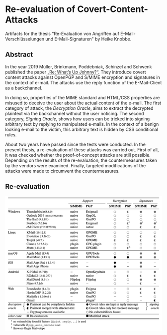 # Re-evaluation of Covert-Content-Attacks 

Artifacts for the thesis "Re-Evaluation von Angriffen auf E-Mail-Verschlüsselungen und E-Mail-Signaturen" by Heike Knobbe.

## Abstract

In the year 2019 Müller, Brinkmann, Poddebniak, Schinzel and Schwenk published the paper [„Re: What’s Up Johnny?“](https://arxiv.org/pdf/1904.07550.pdf). They introduce covert content attacks against OpenPGP and S/MIME encryption and signatures in the context of e-mail. The attacks use the reply function of the E-Mail-Client as a backchannel. 

In doing so, properties of the MIME standard and HTML/CSS properties are misused to deceive the user about the actual content of the e-mail. The first category of attack, the _Decryption Oracle_, aims to extract the decrypted plaintext via the backchannel without the user noticing. The second category, _Signing Oracle_, shows how users can be tricked into signing arbitrary text by replying to manipulated e-mails. In the context of a benign looking e-mail to the victim, this arbitrary text is hidden by CSS conditional rules.

About two years have passed since the tests were conducted. In the present thesis, a re-evaluation of these attacks was carried out. First of all, it was checked whether the proof-of-concept attacks are still possible. Depending on the results of the re-evaluation, the countermeasures taken by the vendors were examined. Finally, targeted modifications of the attacks were made to circumvent the countermeasures. 

## Re-evaluation

![Re-evaluation of OpenPGP and S/MIME capable email clients](reevaluation.png)
